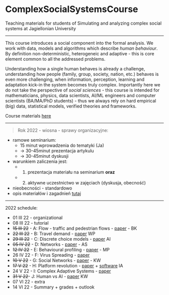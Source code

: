 # ComplexSocialSystemsCourse
Teaching materials for students of Simulating and analyzing complex social systems at Jagiellonian University

---

This course introduces a social component into the formal analysis. We work with data, models and algorithms which describe _human behaviour_. By definition non-deterministic, heterogeneic and adaptive - this is core element common to all the addressed problems. 

Understanding how a single human behaves is already a challenge, understanding how people (family, group, society, nation, etc.) behaves is even more challenging, when information, perception, learning and adaptation kick-in the system becomes truly complex. Importantly here we do not take the perspective of _social sciences_ - this course is intended for mathematicians, physics, data scientists, AI/ML engineers and computer scientists (BA/MA/PhD students) - thus we always rely on hard empirical (big) data, statistical models, verified theories and frameworks.

Course materials [here](https://github.com/RafalKucharskiPK/ComplexSocialSystemsCourse/blob/main/Course.ipynb)

---

> Rok 2022 - wiosna - sprawy organizacyjne:

* ramowe seminarium: 
    * 15 minut wprowadzenia do tematyki (Ja) 
    * -> 30-45minut prezentacja artykulu 
    * -> 30-45minut dyskusji
* warunkiem zaliczenia jest: 
  * 1) prezentacja materiału na seminarium __oraz__ 
  * 2) aktywne uczestnictwo w zajęciach (dyskusja, obecność)
* nieobecności - standardowo
* opis materiałów i zagadnień [tutaj](https://github.com/RafalKucharskiPK/ComplexSocialSystemsCourse/blob/main/Course.ipynb)

----

2022 schedule:

* 01 III 22 - organizational
* 08 III 22 - tutorial
* ~~15 III 22~~ - A: Flow - traffic and pedestrian flows - [paper](https://github.com/RafalKucharskiPK/ComplexSocialSystemsCourse/blob/main/papers/helbing_pedestrians.pdf) - BK
* ~~22 III 22~~ - B: Travel demand - [paper](https://github.com/RafalKucharskiPK/ComplexSocialSystemsCourse/blob/main/papers/gonzales_mobility.pdf) WP
* ~~29 III 22~~ - C: Discrete choice models - [paper](https://github.com/RafalKucharskiPK/ComplexSocialSystemsCourse/blob/main/papers/train_logit.pdf) AI
* ~~05 IV 22~~ - D: Networks - [paper](http://networksciencebook.com/chapter/2) - AS
* ~~12 IV 22~~ - E: Behavioural profiling - [paper](/papers/kosinski.pdf) - MP
* 26 IV 22 - F: Virus Spreading - [paper](http://networksciencebook.com/chapter/10)
* ~~10 V 22~~ - G: Social Networks - [paper](/papers/fake.pdf) - KW
* ~~17 V 22~~ - H: Platform revolution - [paper](https://arxiv.org/abs/2011.12827) + [software](https://github.com/RafalKucharskiPK/MaaSSim/) IA
* 24 V 22 - I: Complex Adaptive Systems - [paper](/papers/animal_collective_behaviour.pdf)
* ~~31 V 22~~- J: Human vs AI - [paper](/papers/starcraft.pdf) KW
* 07 VI 22 - extra
* 14 VI 22 - Summary + grades + outlook
